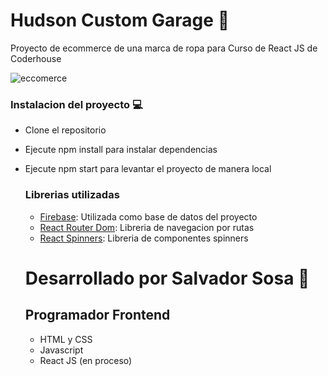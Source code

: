 # Hudson Custom Garage 🛒

Proyecto de ecommerce de una marca de ropa para Curso de React JS de Coderhouse

![eccomerce](https://i.postimg.cc/BvCTFpsQ/hudson.jpg)

### Instalacion del proyecto 💻

- Clone el repositorio 
- Ejecute npm install para instalar dependencias
- Ejecute npm start para levantar el proyecto de manera local

  ### Librerias utilizadas

  - [Firebase](https://firebase.google.com/): Utilizada como base de datos del proyecto
  - [React Router Dom](https://reactrouter.com/en/main): Libreria de navegacion por rutas
  - [React Spinners](https://www.davidhu.io/react-spinners/): Libreria de componentes spinners
 
  # Desarrollado por Salvador Sosa 🤘
  ## Programador Frontend
  - HTML y CSS
  - Javascript
  - React JS (en proceso)
